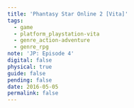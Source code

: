 ```yaml
---
title: 'Phantasy Star Online 2 [Vita]'
tags:
  - game
  - platform_playstation-vita
  - genre_action-adventure
  - genre_rpg
note: 'JP: Episode 4'
digital: false
physical: true
guide: false
pending: false
date: 2016-05-05
permalink: false
---
```


